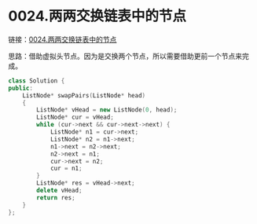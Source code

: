 # 0024.两两交换链表中的节点

链接：[0024.两两交换链表中的节点](https://leetcode.cn/problems/swap-nodes-in-pairs/)

思路：借助虚拟头节点。因为是交换两个节点，所以需要借助更前一个节点来完成。

```c++
class Solution {
public:
    ListNode* swapPairs(ListNode* head)
    {
        ListNode* vHead = new ListNode(0, head);
        ListNode* cur = vHead;
        while (cur->next && cur->next->next) {
            ListNode* n1 = cur->next;
            ListNode* n2 = n1->next;
            n1->next = n2->next;
            n2->next = n1;
            cur->next = n2;
            cur = n1;
        }
        ListNode* res = vHead->next;
        delete vHead;
        return res;
    }
};

```
